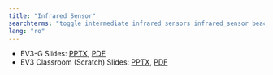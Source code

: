 ```yaml
---
title: "Infrared Sensor"
searchterms: "toggle intermediate infrared sensors infrared_sensor beacon remote remote_control"
lang: "ro"
---
```

 <ul>
 <li class="ng-binding">EV3-G Slides:
 <a href="ProgrammingLessons/intermediate/Infrared (rom).pptx">PPTX</a>,
 <a href="ProgrammingLessons/intermediate/Infrared (rom).pdf">PDF</a>
 </li>
 <li class="ng-binding">EV3 Classroom (Scratch) Slides:
 <a href="ProgrammingLessons/intermediate/scratch-Infrared (rom).pptx">PPTX</a>,
 <a href="ProgrammingLessons/intermediate/scratch-Infrared (rom).pdf">PDF</a>
 </li>
 </ul>
